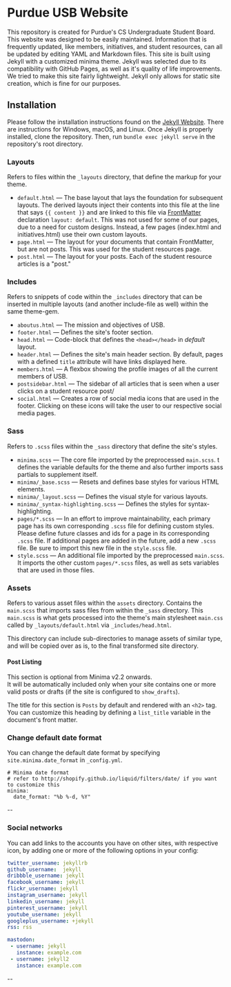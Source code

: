 # Purdue USB Website
This repository is created for Purdue's CS Undergraduate Student Board.  This website was designed to be easily maintained.  Information that is frequently updated, like members, initiatives, and student resources, can all be updated by editing YAML and Markdown files.  This site is built using Jekyll with a customized minima theme.  Jekyll was selected due to its compatibility with GitHub Pages, as well as it's quality of life improvements.  We tried to make this site fairly lightweight.  Jekyll only allows for static site creation, which is fine for our purposes.  

## Installation
Please follow the installation instructions found on the [Jekyll Website](https://jekyllrb.com/docs/installation/).  There are instructions for Windows, macOS, and Linux.  Once Jekyll is properly installed, clone the repository.  Then, run `bundle exec jekyll serve` in the repository's root directory.  


### Layouts

Refers to files within the `_layouts` directory, that define the markup for your theme.

  - `default.html` &mdash; The base layout that lays the foundation for subsequent layouts. The derived layouts inject their contents into this file at the line that says ` {{ content }} ` and are linked to this file via [FrontMatter](https://jekyllrb.com/docs/frontmatter/) declaration `layout: default`.  This was not used for some of our pages, due to a need for custom designs.  Instead, a few pages (index.html and initiatives.html) use their own custom layouts.
  - `page.html` &mdash; The layout for your documents that contain FrontMatter, but are not posts.  This was used for the student resources page.
  - `post.html` &mdash; The layout for your posts.  Each of the student resource articles is a "post."

### Includes

Refers to snippets of code within the `_includes` directory that can be inserted in multiple layouts (and another include-file as well) within the same theme-gem.

  - `aboutus.html` &mdash; The mission and objectives of USB.
  - `footer.html` &mdash; Defines the site's footer section.
  - `head.html` &mdash; Code-block that defines the `<head></head>` in *default* layout.
  - `header.html` &mdash; Defines the site's main header section. By default, pages with a defined `title` attribute will have links displayed here.
  - `members.html` &mdash; A flexbox showing the profile images of all the current members of USB.
  - `postsidebar.html` &mdash; The sidebar of all articles that is seen when a user clicks on a student resource post/
  - `social.html` &mdash; Creates a row of social media icons that are used in the footer.  Clicking on these icons will take the user to our respective social media pages.

### Sass

Refers to `.scss` files within the `_sass` directory that define the site's styles.

  - `minima.scss` &mdash; The core file imported by the preprocessed `main.scss`.  t defines the variable defaults for the theme and also further imports sass partials to supplement itself.
  - `minima/_base.scss` &mdash; Resets and defines base styles for various HTML elements.
  - `minima/_layout.scss` &mdash; Defines the visual style for various layouts.
  - `minima/_syntax-highlighting.scss` &mdash; Defines the styles for syntax-highlighting.
  - `pages/*.scss` &mdash; In an effort to improve maintainability, each primary page has its own corresponding `.scss` file for defining custom styles.  Please define future classes and ids for a page in its corresponding `.scss` file.  If additional pages are added in the future, add a new `.scss` file.  Be sure to import this new file in the `style.scss` file.
  - `style.scss` &mdash; An additional file imported by the preprocessed `main.scss`.  It imports the other custom `pages/*.scss` files, as well as sets variables that are used in those files.

### Assets

Refers to various asset files within the `assets` directory.
Contains the `main.scss` that imports sass files from within the `_sass` directory. This `main.scss` is what gets processed into the theme's main stylesheet `main.css` called by `_layouts/default.html` via `_includes/head.html`.

This directory can include sub-directories to manage assets of similar type, and will be copied over as is, to the final transformed site directory.

#### Post Listing

This section is optional from Minima v2.2 onwards.<br/>
It will be automatically included only when your site contains one or more valid posts or drafts (if the site is configured to `show_drafts`).

The title for this section is `Posts` by default and rendered with an `<h2>` tag. You can customize this heading by defining a `list_title` variable in the document's front matter.


### Change default date format

You can change the default date format by specifying `site.minima.date_format`
in `_config.yml`.

```
# Minima date format
# refer to http://shopify.github.io/liquid/filters/date/ if you want to customize this
minima:
  date_format: "%b %-d, %Y"
```

--


### Social networks

You can add links to the accounts you have on other sites, with respective icon, by adding one or more of the following options in your config:

```yaml
twitter_username: jekyllrb
github_username:  jekyll
dribbble_username: jekyll
facebook_username: jekyll
flickr_username: jekyll
instagram_username: jekyll
linkedin_username: jekyll
pinterest_username: jekyll
youtube_username: jekyll
googleplus_username: +jekyll
rss: rss

mastodon:
 - username: jekyll
   instance: example.com
 - username: jekyll2
   instance: example.com
```

--